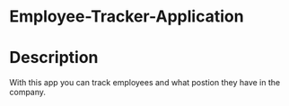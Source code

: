 # Employee-Tracker-Application

# Description 
With this app you can track employees and what postion they have in the company. 
